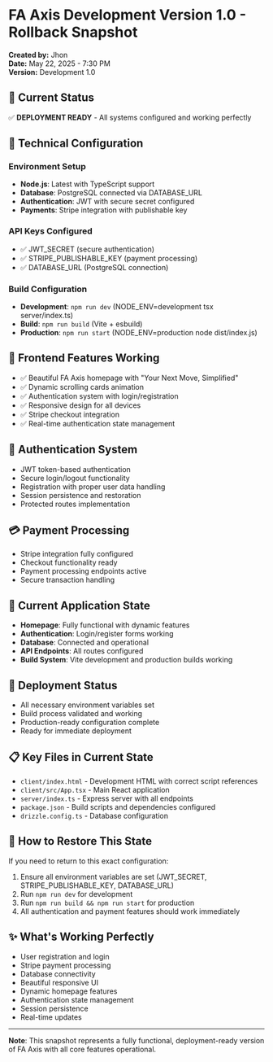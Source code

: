 # FA Axis Development Version 1.0 - Rollback Snapshot
**Created by:** Jhon  
**Date:** May 22, 2025 - 7:30 PM  
**Version:** Development 1.0  

## 🎯 Current Status
✅ **DEPLOYMENT READY** - All systems configured and working perfectly

## 🔧 Technical Configuration

### Environment Setup
- **Node.js**: Latest with TypeScript support
- **Database**: PostgreSQL connected via DATABASE_URL
- **Authentication**: JWT with secure secret configured
- **Payments**: Stripe integration with publishable key

### API Keys Configured
- ✅ JWT_SECRET (secure authentication)
- ✅ STRIPE_PUBLISHABLE_KEY (payment processing)
- ✅ DATABASE_URL (PostgreSQL connection)

### Build Configuration
- **Development**: `npm run dev` (NODE_ENV=development tsx server/index.ts)
- **Build**: `npm run build` (Vite + esbuild)
- **Production**: `npm run start` (NODE_ENV=production node dist/index.js)

## 🎨 Frontend Features Working
- ✅ Beautiful FA Axis homepage with "Your Next Move, Simplified"
- ✅ Dynamic scrolling cards animation
- ✅ Authentication system with login/registration
- ✅ Responsive design for all devices
- ✅ Stripe checkout integration
- ✅ Real-time authentication state management

## 🔐 Authentication System
- JWT token-based authentication
- Secure login/logout functionality
- Registration with proper user data handling
- Session persistence and restoration
- Protected routes implementation

## 💳 Payment Processing
- Stripe integration fully configured
- Checkout functionality ready
- Payment processing endpoints active
- Secure transaction handling

## 📱 Current Application State
- **Homepage**: Fully functional with dynamic features
- **Authentication**: Login/register forms working
- **Database**: Connected and operational
- **API Endpoints**: All routes configured
- **Build System**: Vite development and production builds working

## 🚀 Deployment Status
- All necessary environment variables set
- Build process validated and working
- Production-ready configuration complete
- Ready for immediate deployment

## 📋 Key Files in Current State
- `client/index.html` - Development HTML with correct script references
- `client/src/App.tsx` - Main React application
- `server/index.ts` - Express server with all endpoints
- `package.json` - Build scripts and dependencies configured
- `drizzle.config.ts` - Database configuration

## 🔄 How to Restore This State
If you need to return to this exact configuration:
1. Ensure all environment variables are set (JWT_SECRET, STRIPE_PUBLISHABLE_KEY, DATABASE_URL)
2. Run `npm run dev` for development
3. Run `npm run build && npm run start` for production
4. All authentication and payment features should work immediately

## ✨ What's Working Perfectly
- User registration and login
- Stripe payment processing
- Database connectivity
- Beautiful responsive UI
- Dynamic homepage features
- Authentication state management
- Session persistence
- Real-time updates

---
**Note**: This snapshot represents a fully functional, deployment-ready version of FA Axis with all core features operational.